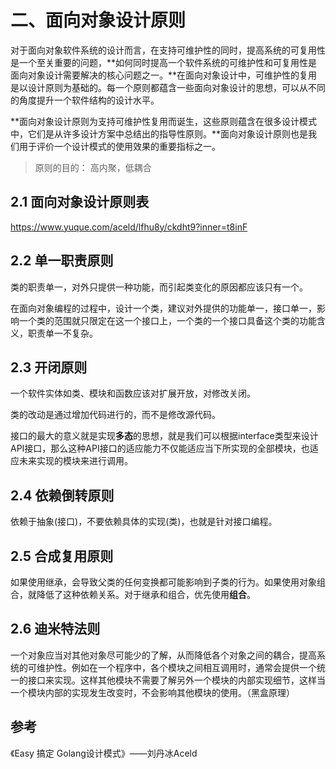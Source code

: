 # 二、面向对象设计原则

对于面向对象软件系统的设计而言，在支持可维护性的同时，提高系统的可复用性是一个至关重要的问题，**如何同时提高一个软件系统的可维护性和可复用性是面向对象设计需要解决的核心问题之一。**在面向对象设计中，可维护性的复用是以设计原则为基础的。每一个原则都蕴含一些面向对象设计的思想，可以从不同的角度提升一个软件结构的设计水平。

**面向对象设计原则为支持可维护性复用而诞生，这些原则蕴含在很多设计模式中，它们是从许多设计方案中总结出的指导性原则。**面向对象设计原则也是我们用于评价一个设计模式的使用效果的重要指标之一。

> 原则的目的： 高内聚，低耦合

## 2.1 面向对象设计原则表

https://www.yuque.com/aceld/lfhu8y/ckdht9?inner=t8inF

## 2.2 单一职责原则

类的职责单一，对外只提供一种功能，而引起类变化的原因都应该只有一个。

在面向对象编程的过程中，设计一个类，建议对外提供的功能单一，接口单一，影响一个类的范围就只限定在这一个接口上，一个类的一个接口具备这个类的功能含义，职责单一不复杂。

## 2.3 开闭原则

一个软件实体如类、模块和函数应该对扩展开放，对修改关闭。

类的改动是通过增加代码进行的，而不是修改源代码。

接口的最大的意义就是实现**多态**的思想，就是我们可以根据interface类型来设计API接口，那么这种API接口的适应能力不仅能适应当下所实现的全部模块，也适应未来实现的模块来进行调用。

## 2.4 依赖倒转原则

依赖于抽象(接口)，不要依赖具体的实现(类)，也就是针对接口编程。

## 2.5 合成复用原则

如果使用继承，会导致父类的任何变换都可能影响到子类的行为。如果使用对象组合，就降低了这种依赖关系。对于继承和组合，优先使用**组合**。

## 2.6 迪米特法则

一个对象应当对其他对象尽可能少的了解，从而降低各个对象之间的耦合，提高系统的可维护性。例如在一个程序中，各个模块之间相互调用时，通常会提供一个统一的接口来实现。这样其他模块不需要了解另外一个模块的内部实现细节，这样当一个模块内部的实现发生改变时，不会影响其他模块的使用。（黑盒原理）

## 参考

《Easy 搞定 Golang设计模式》——刘丹冰Aceld

